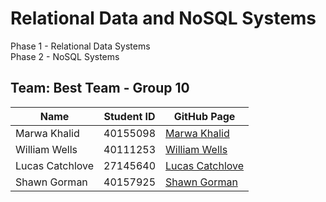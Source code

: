 # Relational Data and NoSQL Systems
Phase 1 - Relational Data Systems<br/>
Phase 2 - NoSQL Systems

## Team: Best Team - Group 10
| Name                 | Student ID | GitHub Page                                                   |
| -------------------- | ---------- | ------------------------------------------------------------- |
| Marwa Khalid | 40155098 | [Marwa Khalid](https://github.com/MarwaKhalid) |
| William Wells | 40111253 | [William Wells](https://github.com/RealWilliamWells) |
| Lucas Catchlove | 27145640 | [Lucas Catchlove](https://github.com/LucasCatchlove) |
| Shawn Gorman | 40157925 | [Shawn Gorman](https://github.com/gormshaw23) |
